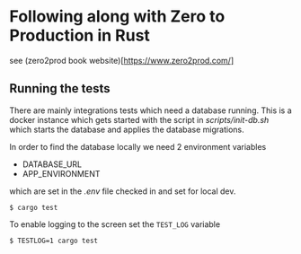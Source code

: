 # Following along with Zero to Production in Rust

see (zero2prod book website)[https://www.zero2prod.com/]

## Running the tests

There are mainly integrations tests which need a database running.
This is a docker instance which gets started with the script in
*scripts/init-db.sh* which starts the database and applies the
database migrations.

In order to find the database locally we need 2 environment variables

- DATABASE_URL
- APP_ENVIRONMENT

which are set in the *.env* file checked in and set for local dev.

    $ cargo test

To enable logging to the screen set the `TEST_LOG` variable

    $ TESTLOG=1 cargo test



